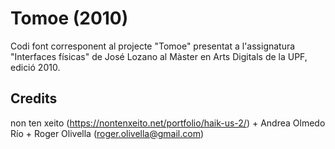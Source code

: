 # Tomoe (2010)

Codi font corresponent al projecte "Tomoe" presentat a l'assignatura "Interfaces físicas" de José Lozano al Màster en Arts Digitals de la UPF, edició 2010. 

## Credits

non ten xeito (https://nontenxeito.net/portfolio/haik-us-2/) + Andrea Olmedo Río + Roger Olivella (roger.olivella@gmail.com)

